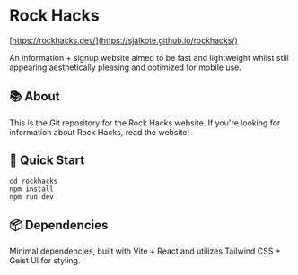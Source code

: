 # Rock Hacks

[https://rockhacks.dev/](https://sjalkote.github.io/rockhacks/)

An information + signup website aimed to be fast and lightweight whilst still appearing 
aesthetically pleasing and optimized for mobile use.

## 📚 About

This is the Git repository for the Rock Hacks website.
If you're looking for information about Rock Hacks, read the website!

## 🚀 Quick Start

```shell
cd rockhacks
npm install
npm run dev
```

## 📦 Dependencies
Minimal dependencies, built with Vite + React and utilizes Tailwind CSS + Geist UI for styling.
